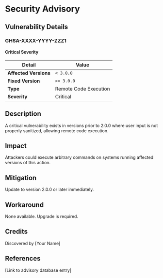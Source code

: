 # Security Advisory

## Vulnerability Details

### GHSA-XXXX-YYYY-ZZZ1
#### Critical Severity

| Detail | Value |
| --- | --- |
| **Affected Versions** | `< 3.0.0` |
| **Fixed Version** | `>= 3.0.0` |
| **Type** | Remote Code Execution |
| **Severity** | Critical |

## Description
A critical vulnerability exists in versions prior to 2.0.0 where user input is not properly sanitized, allowing remote code execution.

## Impact
Attackers could execute arbitrary commands on systems running affected versions of this action.

## Mitigation
Update to version 2.0.0 or later immediately.

## Workaround
None available. Upgrade is required.

## Credits
Discovered by [Your Name]

## References
[Link to advisory database entry]
